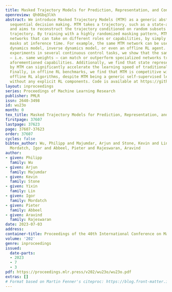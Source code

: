 ```yaml
---
title: Masked Trajectory Models for Prediction, Representation, and Control
openreview: Qh0Gbq3lkh
abstract: We introduce Masked Trajectory Models (MTM) as a generic abstraction for
  sequential decision making. MTM takes a trajectory, such as a state-action sequence,
  and aims to reconstruct the trajectory conditioned on random subsets of the same
  trajectory. By training with a highly randomized masking pattern, MTM learns versatile
  networks that can take on different roles or capabilities, by simply choosing appropriate
  masks at inference time. For example, the same MTM network can be used as a forward
  dynamics model, inverse dynamics model, or even an offline RL agent. Through extensive
  experiments in several continuous control tasks, we show that the same MTM network
  – i.e. same weights – can match or outperform specialized networks trained for the
  aforementioned capabilities. Additionally, we find that state representations learned
  by MTM can significantly accelerate the learning speed of traditional RL algorithms.
  Finally, in offline RL benchmarks, we find that MTM is competitive with specialized
  offline RL algorithms, despite MTM being a generic self-supervised learning method
  without any explicit RL components. Code is available at https://github.com/facebookresearch/mtm.
layout: inproceedings
series: Proceedings of Machine Learning Research
publisher: PMLR
issn: 2640-3498
id: wu23o
month: 0
tex_title: Masked Trajectory Models for Prediction, Representation, and Control
firstpage: 37607
lastpage: 37623
page: 37607-37623
order: 37607
cycles: false
bibtex_author: Wu, Philipp and Majumdar, Arjun and Stone, Kevin and Lin, Yixin and
  Mordatch, Igor and Abbeel, Pieter and Rajeswaran, Aravind
author:
- given: Philipp
  family: Wu
- given: Arjun
  family: Majumdar
- given: Kevin
  family: Stone
- given: Yixin
  family: Lin
- given: Igor
  family: Mordatch
- given: Pieter
  family: Abbeel
- given: Aravind
  family: Rajeswaran
date: 2023-07-03
address: 
container-title: Proceedings of the 40th International Conference on Machine Learning
volume: '202'
genre: inproceedings
issued:
  date-parts:
  - 2023
  - 7
  - 3
pdf: https://proceedings.mlr.press/v202/wu23o/wu23o.pdf
extras: []
# Format based on Martin Fenner's citeproc: https://blog.front-matter.io/posts/citeproc-yaml-for-bibliographies/
---
```

